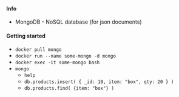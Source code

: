 #### Info
* MongoDB - NoSQL database (for json documents)

#### Getting started
* `docker pull mongo`
* `docker run --name some-mongo -d mongo`
* `docker exec -it some-mongo bash`
* `mongo`
	* `help`
	* `db.products.insert( { _id: 10, item: "box", qty: 20 } )`
	* `db.products.find( {item: "box"} )`
